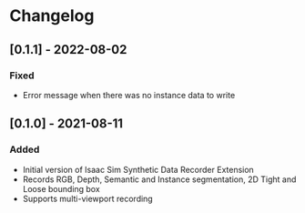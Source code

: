 # Changelog


## [0.1.1] - 2022-08-02

### Fixed

- Error message when there was no instance data to write

## [0.1.0] - 2021-08-11

### Added
- Initial version of Isaac Sim Synthetic Data Recorder Extension
- Records RGB, Depth, Semantic and Instance segmentation, 2D Tight and Loose bounding box
- Supports multi-viewport recording
